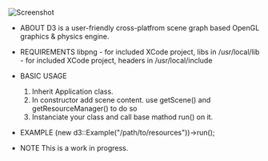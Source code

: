 ![Screenshot](http://www.deviantpics.com/images/TBm60.png)

* ABOUT
     D3 is a user-friendly cross-platfrom scene graph based OpenGL graphics & physics engine.
    
* REQUIREMENTS
    libpng 
        - for included XCode project, libs in /usr/local/lib
        - for included XCode project, headers in /usr/local/include
        
* BASIC USAGE
    1. Inherit Application class.
    2. In constructor add scene content.
        use getScene() and getResourceManager() to do so
    3. Instanciate your class and call base mathod run() on it.

* EXAMPLE
    (new d3::Example("/path/to/resources"))->run();

* NOTE
    This is a work in progress.